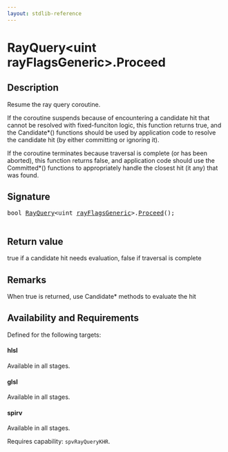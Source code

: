 ```yaml
---
layout: stdlib-reference
---
```


# RayQuery\<uint rayFlagsGeneric\>\.Proceed

## Description

Resume the ray query coroutine.

If the coroutine suspends because of encountering
a candidate hit that cannot be resolved with fixed-funciton
logic, this function returns <span class='code'>true</span>, and the <span class='code'>Candidate*()</span>
functions should be used by application code to resolve
the candidate hit (by either committing or ignoring it).

If the coroutine terminates because traversal is
complete (or has been aborted), this function returns
<span class='code'>false</span>, and application code should use the <span class='code'>Committed*()</span>
functions to appropriately handle the closest hit (it any)
that was found.




## Signature 

<pre>
<span class="code_keyword">bool</span> <a href="index.html" class="code_type">RayQuery</a>&lt;<span class="code_keyword">uint</span> <a href="index.html#decl-rayFlagsGeneric" class="code_var">rayFlagsGeneric</a>&gt;.<a href="proceed-0.html">Proceed</a>();

</pre>

## Return value
true if a candidate hit needs evaluation, false if traversal is complete

## Remarks
When true is returned, use Candidate* methods to evaluate the hit


## Availability and Requirements

Defined for the following targets:

#### hlsl
Available in all stages.

#### glsl
Available in all stages.

#### spirv
Available in all stages.

Requires capability: `spvRayQueryKHR`.


